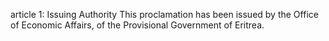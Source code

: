 article 1: Issuing Authority
This proclamation has been issued by the Office of Economic Affairs, of the Provisional Government of Eritrea. 
<ul>
</ul>
